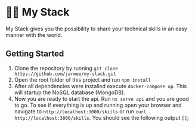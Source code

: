 # 🤙🏻 My Stack

My Stack gives you the possibility to share your technical skills in an easy manner with the world.

## Getting Started

1. Clone the repository by running `git clone https://github.com/jarmee/my-stack.git`
2. Open the root folder of this project and run `npm install`
3. After all dependencies were installed execute `docker-compose up`. This will startup the NoSQL database (MongoDB).
4. Now you are ready to start the api. Run `nx serve api` and you are good to go. To see if everything is up and running open your browser and navigate to `http://localhost:3000/skills` or run `curl http://localhost:3000/skills`. You should see the following output `[]`;
